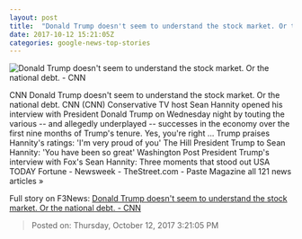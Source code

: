 ```yaml
---
layout: post
title:  "Donald Trump doesn't seem to understand the stock market. Or the national debt. - CNN"
date: 2017-10-12 15:21:05Z
categories: google-news-top-stories
---
```


![Donald Trump doesn't seem to understand the stock market. Or the national debt. - CNN](http://i2.cdn.cnn.com/cnnnext/dam/assets/171012080300-trump-today-super-tease.jpg)

CNN Donald Trump doesn't seem to understand the stock market. Or the national debt. CNN (CNN) Conservative TV host Sean Hannity opened his interview with President Donald Trump on Wednesday night by touting the various -- and allegedly underplayed -- successes in the economy over the first nine months of Trump's tenure. Yes, you're right ... Trump praises Hannity's ratings: 'I'm very proud of you' The Hill President Trump to Sean Hannity: 'You have been so great' Washington Post President Trump's interview with Fox's Sean Hannity: Three moments that stood out USA TODAY Fortune - Newsweek - TheStreet.com - Paste Magazine all 121 news articles »


Full story on F3News: [Donald Trump doesn't seem to understand the stock market. Or the national debt. - CNN](http://www.f3nws.com/n/rEjqPJ)

> Posted on: Thursday, October 12, 2017 3:21:05 PM
